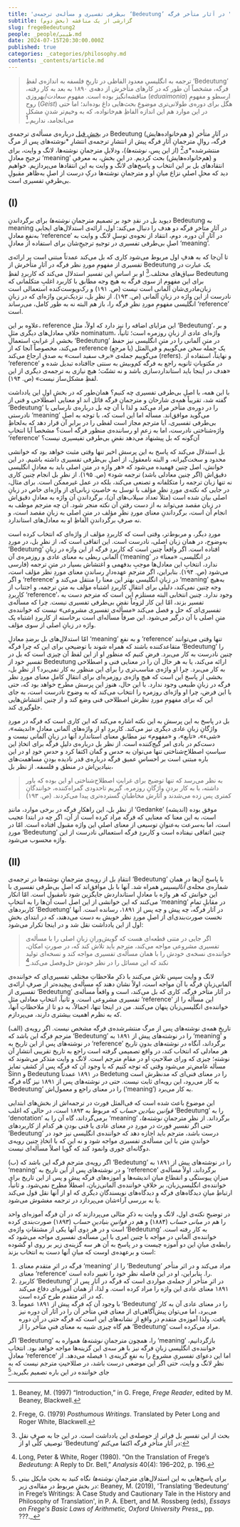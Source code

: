 ```yaml
---
title: 'بی‌طرفی تفسیری و مسأله‌ی ترجمه‌ی ‘Bedeutung’ در آثار متأخر فرگه '
subtitle: گزارشی از یک مناقشه (بخشِ دوم)
slug: fregeBedeutung2
people: _people/طیبی.md
date: 2024-07-15T20:30:00.000Z
published: true
categories: _categories/philosophy.md
contents: _contents/article.md
---
```



> ترجمه‌ به انگلیسیِ معدود الفاظی در تاریخِ فلسفه به اندازه‌ی لفظِ ‘Bedeutung’ فرگه، مشخصاً آن طور که در کارهای متأخرش از دهه‌ی ۱۸۹۰ به بعد به کار رفته، مناقشه‌انگیز بوده است. مفهومِ سعادت/بهروزی (_eduaimonia_) ارسطو و مفهومِ روح (_Geist_) هگل برای دوره‌ی طولانی‌تری موضوعِ بحث‌هایی داغ بوده‌اند؛ اما حتی در این موارد هم این اندازه الفاظِ هم‌خانواده، که به وخیم‌تر شدنِ مشکل می‌انجامد، نداریم.[^1]

در [بخشِ قبل](/magazine/fregebedeutung1/) درباره‌ی مسأله‌ی ترجمه‌ی Bedeutung (و هم‌خانواده‌هایش) در آثارِ متأخرِ فرگه، روالِ مترجمانِ آثارِ فرگه پیش از انتشارِ ترجمه‌ی انتشارِ  *نوشته‌های پس از مرگ‌ منتشرشده‌‌*ی[^2] (از این پس، *نوشته‌ها*)، ودلایلِ مترجمانِ نوشته‌ها، لانگ و وایت، برای ترجیحِ معادلِ ‘meaning’ و (هم‌خانواده‌هایش) بحث کردیم. در این بخش، به معرفیِ انتقادهای بل بر این انتخاب و پاسخ‌های لانگ و وایت به این انتقادها می‌پردازیم. خواهیم دید که محلِ اصلیِ نزاع میانِ او و مترجمانِ نوشته‌ها درکِ درست از اصلِ به‌ظاهر مقبولِ بی‌طرفیِ تفسیری است. 

## (I)

دیوید بل در نقدِ خود بر تصمیم مترجمانِ _نوشته‌ها_ برای برگرداندنِ Bedeutung‌ به meaning در آثارِ متأخرِ فرگه دو هدف را دنبال می‌کند: اول، ارائه‌ی استدلال‌های ایجابی به‌نفعِ معادلِ ‘reference’ در آثارِ آن دوره. دوم، انتقاد از نحوه‌ی توسلِ لانگ و وایت به اصلِ بی‌طرفی‌ تفسیری در توجیهِ ترجیحِ‌شان برای استفاده از معادلِ ‘meaning’. 

تا آن‌جا که به هدفِ اول‌ مربوط می‌شود کاری که بل می‌کند عمدتاً مبتنی است بر ارائه‌ی تفسیری از مفهومِ موردِ نظر فرگه در آثارِ متأخرش از Bedeutung یک عبارت در سیاق‌های مختلف.[^3] او بر اساسِ این تفسیر استدلال می‌کند که کاربردِ لفظِ Bedeutung برای این مفهوم از سوی فرگه به هیچ وجه مطابق با کاربرد اغلبِ متکلمانی که زبان‌مادری‌شان آلمانی است نیست (ص. ۱۹۱) و رک‌وپوست‌کنده استعمالی است نادرست از این واژه در زبانِ آلمانی (ص. ۱۹۳). از نظرِ بل، نزدیک‌ترین واژه‌ای که در زبانِ انگلیسی مفهومِ موردِ نظرِ‌ فرگه را، باز هم البته نه به طور کامل، می‌رساند ‘reference’ است. 

علاوه بر این، reference این مزایای اضافه را نیز دارد که اولاً، مثلِ ‘Bedeutung’، و بر خلافِ معادل‌های دیگری مثلِ nominatum، واژه‌ای عادی از زبانِ روزمره است؛ ثانیاً، بخشیِ از غرابتِ استعمالِ ‘Bedeutung’ در متنِ آلمانی را در متنِ انگلیسی نیز حفظ می‌کند، مخصوصاً آنجا که از reference (یا مرجعِ) یک جمله سخن می‌گوییم و فی‌المثل می‌گوییم جمله‌ی «برف سفید است» به صدق ارجاع می‌کند (refers). و نهایتاً، استفاده از ‘reference’ در مکتوباتِ ثانویه راجع به فرگه کم‌وبیش به سنتی جاافتاده تبدیل شده و «هدف در اینجا باید استانداردسازی باشد و نه تشتّت؛ هیچ نیازی به ترجمه‌ی دیگری از این لفظِ مشکل‌ساز نیست» (ص. ۱۹۴).

با این همه، با اصلِ بی‌طرفی تفسیری چه کنیم؟ همان‌طور که در بخشِ اولِ این یادداشت گفته شد، تقریباً همه‌ی شارحان و مترجمانِ فرگه قائل اند او معنایی اصطلاحی و فنی از ‘Bedeutung’ را در دوره‌ی متأخر مراد می‌کند و لذا با آن چه بل درباره‌ی نارسایی یا نادرستی ‘meaning’ می‌گوید موافق‌اند. مسأله اما این است که، با توجه به اصلِ بی‌طرفی تفسیری، آیا مترجم مجاز است لفظی را در برابرِ آن قرار دهد که به‌لحاظِ واژه‌شناختی نادرست، اما به زعمِ او رساننده‌ی منظور فرگه است؟ مشخصاً آیا انتخابِ ‘reference’ آن‌گونه که بل پیشنهاد می‌دهد نقضِ بی‌طرفی تفیسیری نیست؟

بل استدلال می‌کند که پاسخ به این پرسش اخیر تنها وقتی مثبت خواهد بود که خوانشی محدود و سخت‌گیرانه، و البته نامعقول، از اصلِ بی‌طرفی تفسیری داشته باشیم. در این خوانش، اصل چنین فهمیده می‌شود که «هر واژه در متنِ اصلی باید به معادلِ انگلیسی دقیق‌اش (اگر چنین معادلی باشد) ترجمه شود» (ص. ۱۹۵). از نظرِ بل انجام چنین کاری نه تنها زبان ترجمه را متکلفانه و تصنعی می‌کند، بلکه در عمل غیرممکن است. برای مثال، در جایی که نکته‌ی موردِ نظرِ مؤلف با توسل به خاصیتِ زبانی‌ای از واژه‌ای خاص در زبانِ اصلی بیان شده است (مثلاً تعداد سیلاب‌های آن)، برگرداندنِ آن واژه به معادلِ دقیق‌اش در زبان مقصد می‌تواند به از دست رفتنِ آن نکته منجر شود. آن چه مترجم موظف به انجام آن است، برگرداندنِ معنای موردِ نظرِ مؤلف در متنِ اصلی به زبانِ مقصد است، و نه صرفِ برگرداندنِ الفاظِ او به معادل‌های استاندارد. 

موردِ دیگر، و مربوط‌تر، وقتی است که کاربردِ مؤلف از واژه‌ای که انتخاب کرده است به‌وضوح، در همان زبان اصلی، نادرست است. این اتفاقی است که، از نظرِ بل، در موردِ ‘Bedeutung’ افتاده است. اگر واقعاً چنین است که کاربردِ فرگه از این واژه در زبانِ آلمانی ربطی به معنای عادی و روزمره‌ی آن (‘meaning’ در انگلیسی، «معنا» در فارسی) ندارد، انتخابِ این معادل‌ها موجبِ بدفهمی و اغتشاش بسیار در متنِ ترجمه می‌شود (ص. ۱۹۴). بنابراین، اگر مترجمِ عهده‌دارِ رساندنِ معنای موردِ نظر مؤلف است، و اگر ‘reference’ در زبانِ انگلیسی بهتر این معنا را منتقل می‌کند و ‘meaning’ به‌هیچ وجه چنین نمی‌کند، دلیلی برای انتقالِ کاربردِ اشتباه مؤلف به متنِ ترجمه، و اجتناب از کاربردِ  ‘reference’، وجود ندارد. چنین انتخابی البته مستلزمِ این است که مترجم دست به تفسیر بزند، امّا این کار لزوماً نقضِ بی‌طرفی تفسیری نیست. چرا که مسأله‌ی تفسیری‌ای که حل و فصل می‌کند «مسأله‌ی تفسیری مشروعی» نیست که خواننده‌ی متنِ اصلی با آن درگیر می‌شود. این صرفاً مسأله‌ای است برخاسته از کاربردِ اشتباه یک واژه در زبانِ اصلی از سوی مؤلف. 

امّا استدلال‌های بل برضدِ معادلِ ‘meaning’ و به نفعِ ‘reference’ تنها وقتی می‌توانند متقاعدکننده‌ باشند  که همراه شوند با توضیحی برای این که چرا فرگه ‘Bedeutung’ را چنین نادرست به کار می‌برد. فرض کنیم که منظورِ او از این لفظ آن چیزی است که بل در تفسیرِ خود از Bedeutung ارائه می‌کند، یا به هر حال آن را در معنایی فنی و اصطلاحی به کار می‌برد. چرا او واژه‌ی مناسب‌تری را برای این منظور به کار نمی‌برد؟ از نظرِ بل، بخشی از پاسخ این است که هیچ واژه‌ی روزمره‌ای برای انتقالِ کاملِ معنای موردِ نظر فرگه در زبانِ طبیعی وجود ندارد. با این حال، هنوز این پرسش مطرح خواهد بود که، حتی با این فرض، چرا او واژه‌ای روزمره را انتخاب می‌کند که به وضوح نادرست است، به جای این که برای مفهومِ موردِ نظرش اصطلاحی فنی وضع کند و از چنین اغتشاش‌هایی جلوگیری کند.

بل در پاسخ به این پرسش به این نکته اشاره می‌کند که این کاری است که فرگه در موردِ واژگانِ زبانِ عادی دیگری نیز می‌کند. کاربردِ او از واژه‌های آلمانی معادلِ «اندیشه»، «شیء»، «تابع»، و «مفهوم» نیز مطابقِ معنای استاندارد آنها در زبانِ آلمانی نیست و دست‌کم در بادی امر گیج‌کننده است. از نظر بل درباره‌ی دلیلِ فرگه برای اتخاذِ این سیاستِ اصطلاح‌شناختی تنها می‌توان به حدس و گمان اکتفا کرد و حدسِ خودِ او در این باره مبتنی است بر احساسِ عمیق فرگه درباره‌ی قدر نادیده بودنِ مساهمت‌های بنیادین‌اش در منطق و فلسفه. از نظر بل،

> به نظر می‌رسد که تنها توضیح برای غرابتِ اصطلاح‌شناختی او این بوده که باور داشته، با به کار بردنِ واژگانِ روزمره، گیریم تاحدودی گمراه‌کننده، خوانندگانِ کمتری پس زده می‌شدند و آثارش مخاطبانِ گسترده‌تری پیدا می‌کردند. (ص. ۱۹۳)

از نظرِ بل، این راهکارِ فرگه در برخی موارد، مانندِ ‘Gedanke’ (اندیشه) موفق بوده است، به این معنا که معنایی که فرگه مراد کرده است از آن، اگر چه در ابتدا عجیب است، اما به‌سرعت به‌عنوانِ توسیعی از معنای اصلیِ این واژه مقبول افتاده است. امّا در موردِ ‘Bedeutung’ چنین اتفاقی نیفتاده است و کاربردِ فرگه استعمالی نادرست از این واژه محسوب می‌شود. 

## (II)

انتقادِ بل از رویه‌ی مترجمانِ نوشته‌ها در ترجمه‌ی ‘Bedeutung’ با پاسخ آن‌ها در همان شماره‌ی مجله‌ی _آنالیسیس_ همراه شد. آنها با بل موافق‌اند که اصلِ بی‌طرفی تفسیری با این خوانش که هر واژه با معادلِ استانداردش جایگزین شود نامقبول است. امّا انکار می‌کنند که این خوانشی از این اصل است آن‌ها را به انتخابِ ‘meaning’ در مقابلِ تمامِ کاربردهای ‘Beduetung’ در آثار فرگه، چه پیش و چه پس از ۱۸۹۱، رسانده است. آنها نخست صورت‌بندی‌ای از اصلِ موردِ نظر خویش به دست می‌دهند، که در ابتدای بخشِ اول از این یادداشت نقل شد و در اینجا تکرار می‌شود:‌

> اگر جایی در متنی قطعه‌ای هست که گویش‌ورانِ زبانِ اصلی را با مسأله‌ی تفسیری مشروعی مواجه می‌کند، مترجم باید تلاش کند که، در صورتِ امکان، خواننده‌ی نسخه‌ی خودش را با همان مسأله‌ی تفسیری مواجه کند و نسخه‌ای تولید نکند که این مسائل را در نظر خودش حل‌وفصل می‌کند.[^4]

لانگ و وایت سپس تلاش می‌کنند با ذکرِ ملاحظاتِ مختلفِ تفسیری‌ای که خواننده‌ی آلمانی‌زبانِ فرگه با آن مواجه است، اولاً نشان دهند که مسأله‌ی پیچیده‌تر از صرفِ ارائه‌ی تفسیری از ‘Bedeutung’ در آثار متأخر فرگه، کاری که بل می‌کند، است و واقعاً مسأله‌ی تفسیری مشروعی است. و ثانیاً، انتخابِ معادلی مثلِ‌ ‘reference’ این مسأله‌ را از خواننده‌ی انگلیسی‌زبان پنهان می‌کنند. من در اینجا تنها، اجمالاً، به دو تا از ملاحظاتِ آنها، که به نظرم اهمیت بیشتری دارند، می‌پردازم. 

(الف) تاریخِ همه‌ی نوشته‌های پس از مرگ منتشرشده‌ی فرگه مشخص نیست. اگر رویه‌ی مترجمِ فرگه این باشد که ‘Bedeutung’ را در نوشته‌های پیش از ۱۸۹۱ به ‘meaning’ و در نوشته‌های پس از این تاریخ به ‘reference’ برگرداند، آنگاه در نوشته‌های بدونِ تاریخ هر معادلی که انتخاب کند، در واقع تصمیمی گرفته است راجع به تاریخ تقریبی انتشارِ آن نوشته؛ چیزی که ورای صلاحیتِ او در مقامِ مترجم است. لانگ و وایت متذکر می‌شوند که مسأله غامض‌تر می‌شود وقتی که توجه کنیم که با وجود آن که فرگه پس از کشفِ تمایزِ Sinn و Bedeutung در ۱۸۹۱ عمدتاً Bedetung را در معنای فنی‌ای که مدنظرش است به کار می‌رود، این رویه‌ای ثابت نیست. حتی در نوشته‌های پس از ۱۸۹۱ نیز گاه فرگه ‘Bedeutung’ را در معنای راجع و معمول‌اش (‘meaning’) به کار می‌برد. 

این موضوع باعث شده است که فی‌المثل فورث در ترجمه‌اش از بخش‌های ابتدایی _قوانین بنیادین حساب_ که مربوط به ۱۸۹۳ است، در حالی که اغلب ‘Bedeutung’‌ را به ‘denotation’ برمی‌گرداند، گاه آن را به ‘meaning’‌ برگرداند. از نظرِ مترجمانِ _نوشته‌ها_، حتی اگر تفسیرِ فورث در موردِ در معنای عادی یا فنی بودنِ هر کدام از کاربردهای ‘Bedeutung’ درست باشد، مترجم باید اجازه دهد که خواننده‌ی انگلیسی نیز خود در خواندنِ متن با این مسأله‌ی تفسیری مواجه شود و نه این که با اتخاذِ چنین رویه‌ی دوگانه‌ای جوری وانمود کند که گویا اصلاً مسأله‌ای نیست. 

(ب) اگر رویه‌ی مترجمِ فرگه این باشد که ‘Bedeutung’ را در نوشته‌های پیش از ۱۸۹۱ به ‘meaning’ و در نوشته‌های پس از این تاریخ به ‘reference’ برگرداند، اولاً مسأله‌ی میزانِ پیوستگی و انقطاع میانِ اندیشه‌ها و آموزه‌های فرگه پیش و پس از این تاریخ برای خواننده‌ی انگلیسی‌زبان، بر خلافِ‌ خواننده‌ی آلمانی‌زبان، اصطلاً مطرح نمی‌شود. و ثانیاً، ارتباطِ میانِ دیدگاه‌های فرگه و دیدگاه‌های نویسندگانِ دیگری که او از آنها نقل قول می‌کند یا به بررسی آراءشان می‌پردازد در ترجمه مغشوش می‌شود. 

در توضیحِ نکته‌ی اول، لانگ و وایت به ذکرِ مثالی می‌پردازند که در آن فرگه آموزه‌ای واحد را هم در _مبانی حساب_ (۱۸۸۴) و هم در _قوانینِ بنیادینِ حساب_ (۱۸۹۳) صورت‌بندی کرده است و در هر دوی آنها یکی از مشتقاتِ واژه‌ی ‘Bedeutung’ به کار رفته است. خواننده‌ی آلمانی در مواجه با چنین امری با این مسأله‌ی تفسیری مواجه می‌شود که رابطه‌ی میانِ این دو آموزه چیست و در پاسخ به آن هر سه گزینه‌ی زیر بر روی او گشوده است و برعهده‌ی اوست که میانِ آنها دست به انتخاب بزند:

1. فرگه در اثرِ متقدم معنای ‘meaning’ را از ‘Bedeutung’ مراد می‌کند و در اثر متأخر معنای ‘reference’ را. بنابراین، او در این فاصله نظرِ خود را تغییر داده است.
2. کاربردِ ‘Bedeutung’ در اثرِ متأخر از جمله‌ی مواردی است که فرگه در آثارِ پس از ۱۸۹۱ معنای عادی این واژه را مراد کرده است. و لذا، از همان آموزه‌ای دفاع می‌کند که در اثر متقدم طرح کرده است.
3. با وجود آن که فرگه پیش از ۱۸۹۱ عموماً ‘Bedeutung’ را در معنای عادی آن به کار می‌برد، اما می‌توان پیش‌آگاهی‌ای از معنای فنیِ متأخر آن را در آثار آن دوره نیز یافت. ولذا آموزه‌ی متقدم در واقع از نشانه‌های این است که فرگه حتی در آن دوره هم گاه چیزی شبیه به معنای فنیِ متأخر را از ‘Bedeutung’ مراد می‌کرده است.

اگر ‘Bedeutung’ را، همچون مترجمانِ _نوشته‌ها_ همواره به ‘meaning’ بازگردانیم، خواننده‌ی انگلیسی زبانِ فرگه نیز با هر سه‌ی این گزینه‌ها مواجه خواهد بود. انتخابِ معادلِ ‘reference’ اما این دعوای تفسیریِ مشروع را به نفعِ گزینه‌ی ۱ فیصله می‌دهد. از نظرِ لانگ و وایت، حتی اگر این موضعی درست باشد، در صللاحیتِ مترجم نیست که به جای خواننده در این باره تصمیم بگیرید.[^5]






[^1]: Beaney, M. (1997) “Introduction,” in G. Frege, _Frege Reader_, edited by M. Beaney, Blackwell. 
[^2]: Frege, G. (1979) _Posthumous Writings_. Translated by Peter Long and Roger White, Blackwell.
[^3]: بحث از این تفسیرِ بل فراتر از حوصله‌ی این یادداشت است. در این جا به صرفِ نقلِ توصیفِ کلّی او از ‘Bedeutung’ در آثارِ متأخرِ فرگه اکتفا می‌کنم:
[^4]: Long, Peter & White, Roger (1980). “On the Translation of Frege’s _Bedeutung_: A Reply to Dr. Bell,” _Analysis_ 40(4): 196–202, p. 196. 
[^5]: برای پاسخ‌هایی به این استدلال‌های مترجمانِ _نوشته‌ها_ نگاه کنید به بحثِ مایکل بینی در بخشِ‌ مربوط در مقاله‌ی زیر:
     Beaney, M. (2019), 'Translating ‘Bedeutung’ in Frege’s Writings: A Case Study and Cautionary Tale in the History and Philosophy of Translation', in P. A. Ebert, and M. Rossberg (eds), _Essays on Frege's Basic Laws of Arithmetic, Oxford University Press__, pp. ???._


